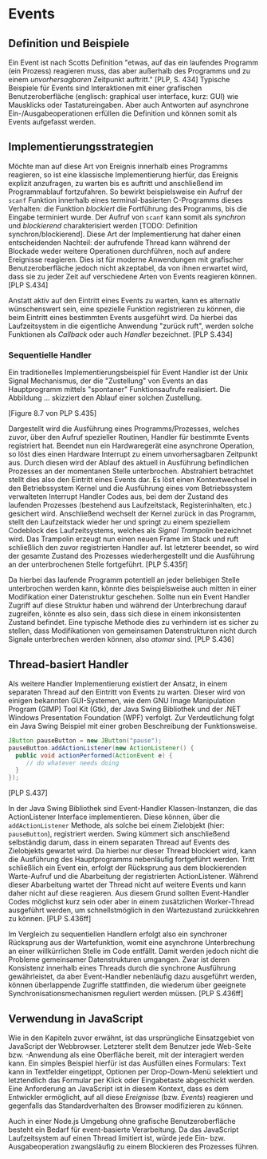 # Events

## Definition und Beispiele
Ein Event ist nach Scotts Definition "etwas, auf das ein laufendes Programm (ein Prozess) reagieren muss, das aber außerhalb des Programms und zu einem *unvorhersagbaren* Zeitpunkt auftritt." [PLP, S. 434] Typische Beispiele für Events sind Interaktionen mit einer grafischen Benutzeroberfläche (englisch: graphical user interface, kurz: GUI) wie Mausklicks oder Tastatureingaben. Aber auch Antworten auf asynchrone Ein-/Ausgabeoperationen erfüllen die Definition und können somit als Events aufgefasst werden.

## Implementierungsstrategien
Möchte man auf diese Art von Ereignis innerhalb eines Programms reagieren, so ist eine klassische Implementierung hierfür, das Ereignis explizit anzufragen, zu warten bis es auftritt und anschließend im Programmablauf fortzufahren. So bewirkt beispielsweise ein Aufruf der `scanf` Funktion innerhalb eines terminal-basierten C-Programms dieses Verhalten: die Funktion *blockiert* die Fortführung des Programms, bis die Eingabe terminiert wurde. Der Aufruf von `scanf` kann somit als *synchron* und *blockierend* charakterisiert werden [TODO: Definition synchron/blockierend]. Diese Art der Implementierung hat daher einen entscheidenden Nachteil: der aufrufende Thread kann während der Blockade weder weitere Operationen durchführen, noch auf andere Ereignisse reagieren. Dies ist für moderne Anwendungen mit grafischer Benutzeroberfläche jedoch nicht akzeptabel, da von ihnen erwartet wird, dass sie zu jeder Zeit auf verschiedene Arten von Events reagieren können. [PLP S.434]

Anstatt aktiv auf den Eintritt eines Events zu warten, kann es alternativ wünschenswert sein, eine spezielle Funktion registrieren zu können, die beim Eintritt eines bestimmten Events ausgeführt wird. Da hierbei das Laufzeitsystem in die eigentliche Anwendung "zurück ruft", werden solche Funktionen als *Callback* oder auch *Handler* bezeichnet. [PLP S.434]

### Sequentielle Handler
Ein traditionelles Implementierungsbeispiel für Event Handler ist der Unix Signal Mechanismus, der die "Zustellung" von Events an das Hauptprogramm mittels "spontaner" Funktionsaufrufe realisiert. Die Abbildung ... skizziert den Ablauf einer solchen Zustellung.

[Figure 8.7 von PLP S.435]

Dargestellt wird die Ausführung eines Programms/Prozesses, welches zuvor, über den Aufruf spezieller Routinen, Handler für bestimmte Events registriert hat. Beendet nun ein Hardwaregerät eine asynchrone Operation, so löst dies einen Hardware Interrupt zu einem unvorhersagbaren Zeitpunkt aus. Durch diesen wird der Ablauf des aktuell in Ausführung befindlichen Prozesses an der momentanen Stelle unterbrochen. Abstrahiert betrachtet stellt dies also den Eintritt eines Events dar. Es löst einen Kontextwechsel in den Betriebssystem Kernel und die Ausführung eines vom Betriebssystem verwalteten Interrupt Handler Codes aus, bei dem der Zustand des laufenden Prozesses (bestehend aus Laufzeitstack, Registerinhalten, etc.) gesichert wird. Anschließend wechselt der Kernel zurück in das Programm, stellt den Laufzeitstack wieder her und springt zu einem speziellem Codeblock des Laufzeitsystems, welches als *Signal Trampolin* bezeichnet wird. Das Trampolin erzeugt nun einen neuen Frame im Stack und ruft schließlich den zuvor registrierten Handler auf. Ist letzterer beendet, so wird der gesamte Zustand des Prozesses wiederhergestellt und die Ausführung an der unterbrochenen Stelle fortgeführt. [PLP S.435f]

Da hierbei das laufende Programm potentiell an jeder beliebigen Stelle unterbrochen werden kann, könnte dies beispielsweise auch mitten in einer Modifikation einer Datenstruktur geschehen. Sollte nun ein Event Handler Zugriff auf diese Struktur haben und während der Unterbrechung darauf zugreifen, könnte es also sein, dass sich diese in einem inkonsistenten Zustand befindet. Eine typische Methode dies zu verhindern ist es sicher zu stellen, dass Modifikationen von gemeinsamen Datenstrukturen nicht durch Signale unterbrechen werden können, also *atomar* sind. [PLP S.436]

## Thread-basiert Handler
Als weitere Handler Implementierung existiert der Ansatz, in einem separaten Thread auf den Eintritt von Events zu warten. Dieser wird von einigen bekannten GUI-Systemen, wie dem GNU Image Manipulation Program (GIMP) Tool Kit (Gtk), der Java Swing Bibliothek und der .NET Windows Presentation Foundation (WPF) verfolgt. Zur Verdeutlichung folgt ein Java Swing Beispiel mit einer groben Beschreibung der Funktionsweise.

```java
JButton pauseButton = new JButton("pause");
pauseButton.addActionListener(new ActionListener() {
  public void actionPerformed(ActionEvent e) {
     // do whatever needs doing
  }
});
```
[PLP S.437]

In der Java Swing Bibliothek sind Event-Handler Klassen-Instanzen, die das ActionListener Interface implementieren. Diese können, über die `addActionListener` Methode, als solche bei einem Zielobjekt (hier: `pauseButton`), registriert werden. Swing kümmert sich anschließend selbständig darum, dass in einem separaten Thread auf Events des Zielobjekts gewartet wird. Da hierbei nur dieser Thread blockiert wird, kann die Ausführung des Hauptprogramms nebenläufig fortgeführt werden. Tritt schließlich ein Event ein, erfolgt der Rücksprung aus dem blockierenden Warte-Aufruf und die Abarbeitung der registrierten ActionListener. Während dieser Abarbeitung wartet der Thread nicht auf weitere Events und kann daher nicht auf diese reagieren. Aus diesem Grund sollten Event-Handler Codes möglichst kurz sein oder aber in einem zusätzlichen Worker-Thread ausgeführt werden, um schnellstmöglich in den Wartezustand zurückkehren zu können. [PLP S.436ff]

Im Vergleich zu sequentiellen Handlern erfolgt also ein synchroner Rücksprung aus der Wartefunktion, womit eine asynchrone Unterbrechung an einer willkürrlichen Stelle im Code entfällt. Damit werden jedoch nicht die Probleme gemeinsamer Datenstrukturen umgangen. Zwar ist deren Konsistenz innerhalb eines Threads durch die synchrone Ausführung gewährleistet, da aber Event-Handler nebenläufig dazu ausgeführt werden, können überlappende Zugriffe stattfinden, die wiederum über geeignete Synchronisationsmechanismen reguliert werden müssen. [PLP S.436ff]

## Verwendung in JavaScript
Wie in den Kapiteln zuvor erwähnt, ist das ursprüngliche Einsatzgebiet von JavaScript der Webbrowser. Letzterer stellt dem Benutzer jede Web-Seite bzw. -Anwendung als eine Oberfläche bereit, mit der interagiert werden kann. Ein simples Beispiel hierfür ist das Ausfüllen eines Formulars: Text kann in Textfelder eingetippt, Optionen per Drop-Down-Menü selektiert und letztendlich das Formular per Klick oder Eingabetaste abgeschickt werden. Eine Anforderung an JavaScript ist in diesem Kontext, dass es dem Entwickler ermöglicht, auf all diese *Ereignisse* (bzw. *Events*) reagieren und gegenfalls das Standardverhalten des Browser modifizieren zu können.

Auch in einer Node.js Umgebung ohne grafische Benutzeroberfläche besteht ein Bedarf für event-basierte Verarbeitung. Da das JavaScript Laufzeitsystem auf einen Thread limitiert ist, würde jede Ein- bzw. Ausgabeoperation zwangsläufig zu einem Blockieren des Prozesses führen.
